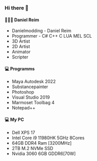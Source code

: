 ### Hi there 👋

#### 👨🏼‍🚒 Daniel Reim 
- Danielmodding - Daniel Reim
- Programmer - C# C++ C LUA MEL SCL
- 3D Artist
- 2D Artist
- Animator
- Scripter

#### 💻 Programms
- Maya Autodesk 2022
- Substancepainter
- Photoshop
- Visual Studio 2019
- Marmoset Toolbag 4
- Notepad++

#### 💻 My PC
- Dell XPS 17
- Intel Core i9 11980HK 5GHz 8Cores
- 64GB DDR4 Ram [3200MHz]
- 2TB M.2 NVMe SSD
- Nvidia 3060 6GB GDDR6[70W]


